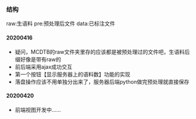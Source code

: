 ### 结构
raw:生语料
pre:预处理后文件
data:已标注文件

#### 20200416 
- 疑问，MCDTB的raw文件夹里存的应该都是被预处理过的文件吧，生语料后缀好像是带有raw的
- 前后端采用ajax成功交互
- 第一个按钮【显示服务器上的语料数】功能的实现
- 落盘操作应该不用单独分出来了，服务器后端python做完预处理就直接保存

#### 20200420
- 前端视图开发中……
